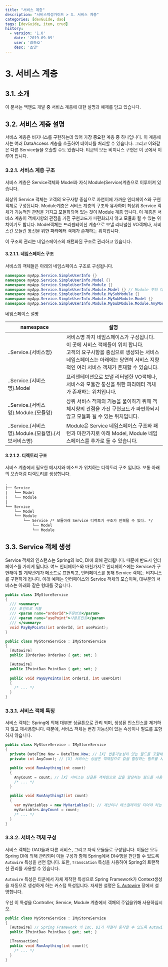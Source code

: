 ```yaml
---
title: "서비스 계층"
description: "서비스작성가이드 > 3. 서비스 계층"
categories: [devGuide, dao]
tags: [devGuide, item, crud]
history:
  - version: '1.0'
    date: '2019-09-09'
    user: '최동호'
    desc: '초안'
---
```

# 3. 서비스 계층

## 3.1. 소개
이 문서는 백앤드 개발 중 서비스 계층에 대한 설명과 예제를 담고 있습니다.

## 3.2. 서비스 계층 설명
서비스 계층은 비지니스를 구현하는데 있어 가장 중요한 계층 중 하나입니다.
이 계층에서는 여러 DataAccess 계층을 호출하여 데이터를 처리할 수 있습니다. 그리고 이와같은 다른 Service들을 호출할 수도 있습니다.
티쿤의 모든 비지니스 구현은 이 곳에서 이루어 집니다.

### 3.2.1. 서비스 계층 구조
서비스 계층은 Service객체와 Model과 자식 Module(Service)계층으로 이루어져 있습니다.

최상위 Service 객체는 고객의 요구사항 중심으로 자연어에 가까운 인터페이스와 구현 객체로 구성됩니다.
Module계층은 서비스 계층의 구조와 유사하며 최상위 Service 객체가 기능적인 관점을 가지고 모듈화되어 있는 것이 Module 계층 입니다. 이 계층은 서비스 계층이 객체지향의 관점을 가진 구현코드가 파편화되지 않고 모듈화 될 수 있는 위치이기도 합니다.
Model객체는 프리젠테이션 계층으로 보낼 리터널한 VO객체나, 서비스간 모듈간 통신을 위한 파라메터 객체가 존재하는 위치입니다.

이 구조의 관리는 네임스페이스의 패턴화된 구조로 관리하고 있습니다.

#### 3.2.1.1. 네임스페이스 구조
서비스의 객체들은 아래의 네임스페이스 구조로 구성됩니다.

```cs
namespace myApp.Service.SimpleUserInfo {}
namespace myApp.Service.SimpleUserInfo.Model {}
namespace myApp.Service.SimpleUserInfo.Module {}
namespace myApp.Service.SimpleUserInfo.Module.Model {} // Module 부터 다시 Service의 namespace 패턴을 반복한다
namespace myApp.Service.SimpleUserInfo.Module.MySubModule {}
namespace myApp.Service.SimpleUserInfo.Module.MySubModule.Model {}
namespace myApp.Service.SimpleUserInfo.Module.MySubModule.Module.AnyModules {}
```

네임스페이스 설명

| namespace | 설명 |
| --- | --- |
| ..Service.{서비스명} | 서비스명 까지 네임스페이스가 구성됩니다. 이 곳에 서비스 객체들이 위치 합니다.<br/>고객의 요구사항을 중심으로 생성되는 서비스 네임스페이스는 아래에는 당연히 서비스 지향적인 여러 서비스 객체가 존재할 수 있습니다. |
| ..Service.{서비스명}.Model | 프리젠테이션으로 보낼 리터널한 VO객체나, 서비스와 모듈간 통신을 위한 파라메터 객체가 존재하는 위치입니다. |
| ..Service.{서비스명}.Module.{모듈명} | 상위 서비스 객체의 기능을 풀이하기 위해 객체지향의 관점을 가진 구현코드가 파편화되지 않고 모듈화 될 수 있는 위치입니다. |
| ..Service.{서비스명}.Module.{모듈명}.{서브서비스명} | Module은 Service 네임스페이스 구조와 패턴과 마찬가지로 아래 Model, Module 네임스페이스를 추가로 둘 수 있습니다. |

#### 3.2.1.2. 디렉토리 구조
서비스 계층에서 필요한 메시지와 메소드가 위치하는 디렉토리 구조 입니다.
보통 아래의 모습처럼 디렉토리를 생성합니다.

```diff
.
├── Service
|   └── Model
|   └── Module
|
└── Service
    └── Model
    └── Module
        └── Service /* 모듈아래 Service 디렉토기 구조가 반복될 수 있다. */
            └── Model
            └── Module
```

## 3.3. Service 객체 생성
Service 객체의 인스턴스는 Spring의 IoC, DI에 의해 관리됩니다. 때문에 반드시 인터페이스를 가지게 됩니다.
여느 인터페이스와 마찬가지로 인터페이스에는 Service가 구현해야 할 계약관계가 메소드로 표현되고, 인터페이스를 통해 Service 객체는 비지니스를 구현하게 됩니다.
아래 예제는 인터페이스와 Service 객체의 모습이며, 대부분의 서비스는 아래와 같은 형태를 갖습니다.
```cs
public class IMyStoreService
{
  /// <summary>
  /// 포인트로 지불
  /// <param name="orderId">주문번호</param>
  /// <param name="usePoint">사용포인트</param>
  /// </summary>
  void PayByPoints(int orderId, int usePoint);
}

public class MyStoreService : IMyStoreService
{
  [Autowire]
  public IOrderDao OrderDao { get; set; }

  [Autowire]
  public IPointDao PointDao { get; set; }
  
  public void PayByPoints(int orderId, int usePoint)
  {
    /* ... */
  }
}
```

### 3.3.1. 서비스 객체 특징
서비스 객체는 Spring에 의해 대부분 싱글톤으로 관리 되며, 생성된 인스턴스를 제거하지 않고 재사용합니다.
때문에, 서비스 객체는 변경 가능성이 있는 속성이나 필드를 포함하지 않습니다.

```cs
public class MyStoreService : IMyStoreService
{
  private DateTime Now = DateTime.Now; // [X] 변동가능성이 있는 필드를 포함해서는 안됩니다.
  private int AnyCount; // [X] 서비스는 싱글톤 객체임으로 값을 할당하는 필드를 사용해서는 안됩니다.

  public void RunAnything(int count)
  {
    AnyCount = count; // [X] 서비스는 싱글톤 객체임으로 값을 할당하는 필드를 사용해서는 안됩니다.
    /* ... */
  }

  public void RunAnything2(int count)
  {
    var myVariables = new MyVariables(); // 계산이나 에스컬레이팅 되어야 하는 변수 집합은 객체로 생성하여 직접 인스턴스를 관리하거나 파라메터로 계속 전달해야 합니다.
    myVariables.AnyCount = count;
    /* ... */
  }
}
```

### 3.3.2. 서비스 객체 구성
서비스 객체는 DAO들과 다른 서비스, 그리고 자식 모듈들로 구성됩니다.
이들은 모두 Spring DI에 의해 관리되며 이들 구성과 함께 Spring에서 DI수행을 판단할 수 있도록 `Autowire` 특성을 선언 합니다.
또한, `Transcation` 특성을 사용하여 Spring의 트랜잭션 관리를 사용할 수 있습니다.

`Autowire` 특성은 티쿤에서 자체 제작한 특성으로 Spring Framework가 Context생성을 자동으로 생성하게 하는 커스텀 특성입니다.
자세한 설명은 [5. Autowire](/pages/devguide/backend/autowire.html) 장에서 설명합니다.

우선 이 특성을 Controller, Service, Module 계층에서 객체의 주입을위해 사용하십시오.

```cs
public class MyStoreService : IMyStoreService
{
  [Autowire] // Spring Framework 의 IoC, DI가 적절히 동작할 수 있도록 Autowire 특성을 선언합니다.
  public IPointDao PointDao { get; set; }

  [Transaction]
  public void RunAnything(int count){
    /* ... */
  }
}
```
